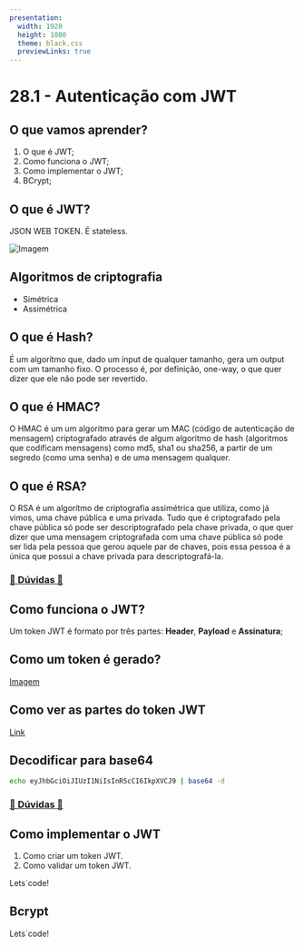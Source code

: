 ```yaml
---
presentation:
  width: 1920
  height: 1080
  theme: black.css
  previewLinks: true
---
```


<!-- slide -->
# 28.1 - Autenticação com JWT

<!-- slide vertical=true -->

## O que vamos aprender?

1. O que é JWT;
2. Como funciona o JWT;
3. Como implementar o JWT;
4. BCrypt;
	
<!-- slide -->

## O que é JWT?

JSON WEB TOKEN. É stateless.

<!-- slide vertical=true -->

![Imagem](https://i.stack.imgur.com/0XrpT.png)

<!-- slide vertical=true -->

## Algoritmos de criptografia

* Simétrica
* Assimétrica

<!-- slide vertical=true -->

## O que é Hash?

É  um algorítmo que, dado um input de qualquer tamanho, gera um output com um tamanho fixo. O processo é, por definição, one-way, o que quer dizer que ele não pode ser revertido.

<!-- slide vertical=true -->

## O que é HMAC?

O HMAC é um um algoritmo para gerar um MAC (código de autenticação de mensagem) criptografado através de algum algoritmo de hash (algoritmos que codificam mensagens) como md5, sha1 ou sha256, a partir de um segredo (como uma senha) e de uma mensagem qualquer.

<!-- slide vertical=true -->

## O que é RSA?

O RSA é um algorítmo de criptografia assimétrica que utiliza, como já vimos, uma chave pública e uma privada. Tudo que é criptografado pela chave pública só pode ser descriptografado pela chave privada, o que quer dizer que uma mensagem criptografada com uma chave pública só pode ser lida pela pessoa que gerou aquele par de chaves, pois essa pessoa é a única que possui a chave privada para descriptografá-la.

<!-- slide vertical=true -->

### [🤔 Dúvidas 🤔](https://wall.sli.do/event/h6w73lgj?section=f6fed573-9af6-4164-a1cb-1ebcb5f2cac2)

<!-- slide -->

## Como funciona o JWT?

Um token JWT é formato por três partes: **Header**, **Payload** e **Assinatura**;

<!-- slide vertical=true -->

## Como um token é gerado?

[Imagem](https://raw.githubusercontent.com/betrybe/live-lectures/master/block-28/28-1/images/pipeline.png?token=AAGW4NSSNMEN2RZETYCBQXS7UBB4Q)

<!-- slide vertical=true -->

## Como ver as partes do token JWT

[Link](https://jwt.io/?token=eyJhbGciOiJIUzI1NiIsInR5cCI6IkpXVCJ9.eyJzdWIiOiIxMjM0NTY3ODkwIiwibmFtZSI6IkpvaG4gRG9lIiwiYWRtaW4iOnRydWUsImlhdCI6MTUxNjIzOTAyMn0.reGQzG3OKdoIMWLDKOZ4TICJit3EW69cQE72E2CfzRE)

## Decodificar para base64

```bash
echo eyJhbGciOiJIUzI1NiIsInR5cCI6IkpXVCJ9 | base64 -d
```

<!-- slide vertical=true -->

### [🤔 Dúvidas 🤔](https://wall.sli.do/event/h6w73lgj?section=f6fed573-9af6-4164-a1cb-1ebcb5f2cac2)

<!-- slide vertical=true -->

<!-- slide  -->

## Como implementar o JWT

1. Como criar um token JWT.
2. Como validar um token JWT.

<!-- slide vertical=true -->

Lets`code!

<!-- slide  -->

## Bcrypt

Lets`code!